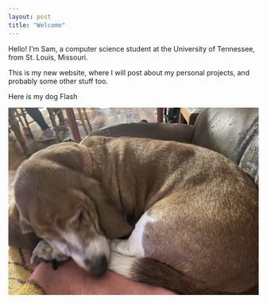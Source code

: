 ```yaml
---
layout: post
title: "Welcome"
---
```

Hello! I'm Sam, a computer science student at the University of Tennessee, from St. Louis, Missouri.

This is my new website, where I will post about my personal projects, and probably some other stuff too.

Here is my dog Flash

![flash](/assets/Flash01.jpeg)